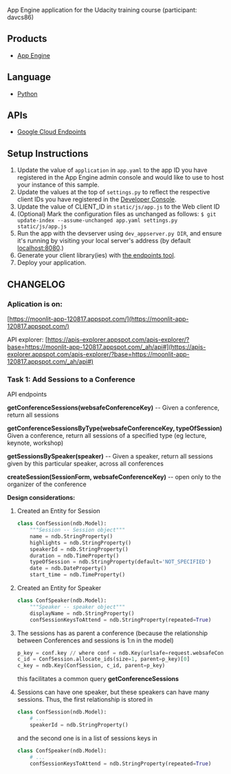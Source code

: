 App Engine application for the Udacity training course (participant: davcs86)

## Products
- [App Engine][1]

## Language
- [Python][2]

## APIs
- [Google Cloud Endpoints][3]

## Setup Instructions
1. Update the value of `application` in `app.yaml` to the app ID you
   have registered in the App Engine admin console and would like to use to host
   your instance of this sample.
1. Update the values at the top of `settings.py` to
   reflect the respective client IDs you have registered in the
   [Developer Console][4].
1. Update the value of CLIENT_ID in `static/js/app.js` to the Web client ID
1. (Optional) Mark the configuration files as unchanged as follows:
   `$ git update-index --assume-unchanged app.yaml settings.py static/js/app.js`
1. Run the app with the devserver using `dev_appserver.py DIR`, and ensure it's running by visiting
   your local server's address (by default [localhost:8080][5].)
1. Generate your client library(ies) with [the endpoints tool][6].
1. Deploy your application.

## CHANGELOG

### Aplication is on: 

[https://moonlit-app-120817.appspot.com/](https://moonlit-app-120817.appspot.com/)

API explorer: [https://apis-explorer.appspot.com/apis-explorer/?base=https://moonlit-app-120817.appspot.com/_ah/api#](https://apis-explorer.appspot.com/apis-explorer/?base=https://moonlit-app-120817.appspot.com/_ah/api#)

### Task 1: Add Sessions to a Conference

API endpoints

**getConferenceSessions(websafeConferenceKey)** -- Given a conference, return all sessions

**getConferenceSessionsByType(websafeConferenceKey, typeOfSession)** Given a conference, return all sessions of a specified type (eg lecture, keynote, workshop)

**getSessionsBySpeaker(speaker)** -- Given a speaker, return all sessions given by this particular speaker, across all conferences

**createSession(SessionForm, websafeConferenceKey)** -- open only to the organizer of the conference

**Design considerations:**

1. Created an Entity for Session
   ```python
   class ConfSession(ndb.Model):
       """Session -- Session object"""
       name = ndb.StringProperty()
       highlights = ndb.StringProperty()
       speakerId = ndb.StringProperty()
       duration = ndb.TimeProperty()
       typeOfSession = ndb.StringProperty(default='NOT_SPECIFIED')
       date = ndb.DateProperty()
       start_time = ndb.TimeProperty()
   ```

1. Created an Entity for Speaker
   ```python
   class ConfSpeaker(ndb.Model):
       """Speaker -- speaker object"""
       displayName = ndb.StringProperty()
       confSessionKeysToAttend = ndb.StringProperty(repeated=True)
   ```

1. The sessions has as parent a conference (because the relationship between Conferences and sessions is 1:n in the model)
   ```python
   p_key = conf.key // where conf = ndb.Key(urlsafe=request.websafeConferenceKey).get()
   c_id = ConfSession.allocate_ids(size=1, parent=p_key)[0]
   c_key = ndb.Key(ConfSession, c_id, parent=p_key)
   ```
   this facilitates a common query __getConferenceSessions__

1. Sessions can have one speaker, but these speakers can have many sessions. Thus, the first relationship is stored in
   ```python
   class ConfSession(ndb.Model):
       # ...
       speakerId = ndb.StringProperty()
   ```
   and the second one is in a list of sessions keys in 
   ```python
   class ConfSpeaker(ndb.Model):
       # ...
       confSessionKeysToAttend = ndb.StringProperty(repeated=True)
   ```

[1]: https://developers.google.com/appengine
[2]: http://python.org
[3]: https://developers.google.com/appengine/docs/python/endpoints/
[4]: https://console.developers.google.com/
[5]: https://localhost:8080/
[6]: https://developers.google.com/appengine/docs/python/endpoints/endpoints_tool
